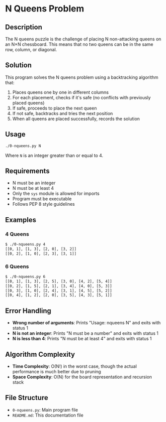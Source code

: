 # N Queens Problem

## Description

The N queens puzzle is the challenge of placing N non-attacking queens on an N×N chessboard. This means that no two queens can be in the same row, column, or diagonal.

## Solution

This program solves the N queens problem using a backtracking algorithm that:
1. Places queens one by one in different columns
2. For each placement, checks if it's safe (no conflicts with previously placed queens)
3. If safe, proceeds to place the next queen
4. If not safe, backtracks and tries the next position
5. When all queens are placed successfully, records the solution

## Usage

```bash
./0-nqueens.py N
```

Where `N` is an integer greater than or equal to 4.

## Requirements

- N must be an integer
- N must be at least 4
- Only the `sys` module is allowed for imports
- Program must be executable
- Follows PEP 8 style guidelines

## Examples

### 4 Queens
```bash
$ ./0-nqueens.py 4
[[0, 1], [1, 3], [2, 0], [3, 2]]
[[0, 2], [1, 0], [2, 3], [3, 1]]
```

### 6 Queens
```bash
$ ./0-nqueens.py 6
[[0, 1], [1, 3], [2, 5], [3, 0], [4, 2], [5, 4]]
[[0, 2], [1, 5], [2, 1], [3, 4], [4, 0], [5, 3]]
[[0, 3], [1, 0], [2, 4], [3, 1], [4, 5], [5, 2]]
[[0, 4], [1, 2], [2, 0], [3, 5], [4, 3], [5, 1]]
```

## Error Handling

- **Wrong number of arguments**: Prints "Usage: nqueens N" and exits with status 1
- **N is not an integer**: Prints "N must be a number" and exits with status 1
- **N is less than 4**: Prints "N must be at least 4" and exits with status 1

## Algorithm Complexity

- **Time Complexity**: O(N!) in the worst case, though the actual performance is much better due to pruning
- **Space Complexity**: O(N) for the board representation and recursion stack

## File Structure

- `0-nqueens.py`: Main program file
- `README.md`: This documentation file
